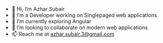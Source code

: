 - 👋 Hi, I’m Azhar Subair
- 👀 I’m a Developer working on Singlepaged web applications
- 🌱 I’m currently exploring Angular
- 💞️ I’m looking to collaborate on modern web applications
- 📫 Reach me at azhar.subair.3@gmail.com
